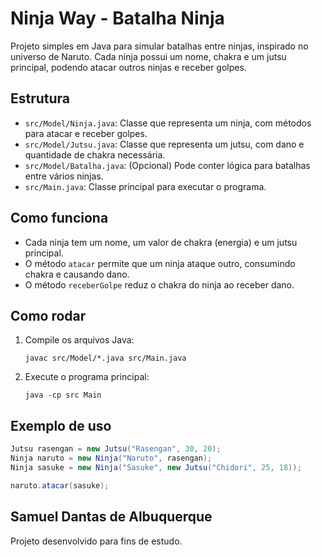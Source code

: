 # Ninja Way - Batalha Ninja

Projeto simples em Java para simular batalhas entre ninjas, inspirado no universo de Naruto. Cada ninja possui um nome, chakra e um jutsu principal, podendo atacar outros ninjas e receber golpes.

## Estrutura

- `src/Model/Ninja.java`: Classe que representa um ninja, com métodos para atacar e receber golpes.
- `src/Model/Jutsu.java`: Classe que representa um jutsu, com dano e quantidade de chakra necessária.
- `src/Model/Batalha.java`: (Opcional) Pode conter lógica para batalhas entre vários ninjas.
- `src/Main.java`: Classe principal para executar o programa.

## Como funciona

- Cada ninja tem um nome, um valor de chakra (energia) e um jutsu principal.
- O método `atacar` permite que um ninja ataque outro, consumindo chakra e causando dano.
- O método `receberGolpe` reduz o chakra do ninja ao receber dano.

## Como rodar

1. Compile os arquivos Java:
   ```
   javac src/Model/*.java src/Main.java
   ```
2. Execute o programa principal:
   ```
   java -cp src Main
   ```

## Exemplo de uso

```java
Jutsu rasengan = new Jutsu("Rasengan", 30, 20);
Ninja naruto = new Ninja("Naruto", rasengan);
Ninja sasuke = new Ninja("Sasuke", new Jutsu("Chidori", 25, 18));

naruto.atacar(sasuke);
```

## Samuel Dantas de Albuquerque

Projeto desenvolvido para fins de estudo.

